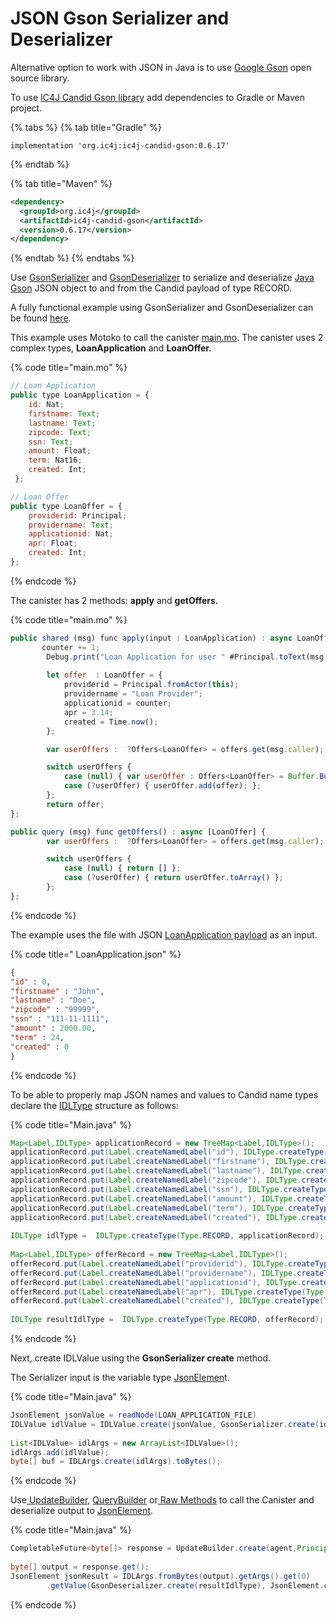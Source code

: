# JSON Gson Serializer and Deserializer

Alternative option to work with JSON in Java is to use [Google Gson](https://github.com/google/gson) open source library.

To use [IC4J Candid Gson library](https://github.com/ic4j/ic4j-candid-gson) add dependencies to Gradle or Maven project.

{% tabs %}
{% tab title="Gradle" %}
```
implementation 'org.ic4j:ic4j-candid-gson:0.6.17'
```
{% endtab %}

{% tab title="Maven" %}
```xml
<dependency>
  <groupId>org.ic4j</groupId>
  <artifactId>ic4j-candid-gson</artifactId>
  <version>0.6.17</version>
</dependency>
```
{% endtab %}
{% endtabs %}

Use [GsonSerializer](https://github.com/ic4j/ic4j-candid-gson/blob/master/src/main/java/org/ic4j/candid/gson/GsonSerializer.java) and [GsonDeserializer](https://github.com/ic4j/ic4j-candid-gson/blob/master/src/main/java/org/ic4j/candid/gson/GsonDeserializer.java) to serialize and deserialize [Java Gson](https://github.com/google/gson) JSON object to and from the Candid payload of type RECORD.&#x20;

A fully functional example using GsonSerializer and GsonDeserializer can be found [here](https://github.com/ic4j/samples/tree/master/IC4JGsonSample).

This example uses Motoko to call the canister [main.mo](https://github.com/ic4j/samples/blob/master/IC4JGsonSample/src/main.mo). The canister uses 2 complex types, **LoanApplication** and **LoanOffer.**

{% code title="main.mo" %}
```javascript
// Loan Application
public type LoanApplication = {
    id: Nat;
    firstname: Text;
    lastname: Text;
    zipcode: Text;
    ssn: Text;
    amount: Float;
    term: Nat16;
    created: Int;
 };

// Loan Offer
public type LoanOffer = {
    providerid: Principal;
    providername: Text;
    applicationid: Nat;
    apr: Float;
    created: Int;
};
```
{% endcode %}

The canister has 2 methods:  **apply** and **getOffers.**

{% code title="main.mo" %}
```javascript
public shared (msg) func apply(input : LoanApplication) : async LoanOffer { 
       counter += 1;
        Debug.print("Loan Application for user " #Principal.toText(msg.caller));
        
        let offer  : LoanOffer = {
            providerid = Principal.fromActor(this);
            providername = "Loan Provider";
            applicationid = counter;
            apr = 3.14;
            created = Time.now();
        };

        var userOffers :  ?Offers<LoanOffer> = offers.get(msg.caller);

        switch userOffers {
            case (null) { var userOffer : Offers<LoanOffer> = Buffer.Buffer(0); userOffer.add(offer);  offers.put(msg.caller, userOffer)};
            case (?userOffer) { userOffer.add(offer); };
        };
        return offer;
};

public query (msg) func getOffers() : async [LoanOffer] {
        var userOffers :  ?Offers<LoanOffer> = offers.get(msg.caller);

        switch userOffers {
            case (null) { return [] };
            case (?userOffer) { return userOffer.toArray() };
        };
};
```
{% endcode %}

The example uses the file with JSON [LoanApplication payload](https://github.com/ic4j/samples/blob/master/IC4JGsonSample/src/resources/LoanApplication.json) as an input.&#x20;

{% code title=" LoanApplication.json" %}
```json
{
"id" : 0,
"firstname" : "John",
"lastname" : "Doe",
"zipcode" : "99999",
"ssn" : "111-11-1111",
"amount" : 2000.00,
"term" : 24,
"created" : 0
}
```
{% endcode %}

To be able to properly map JSON names and values to Candid name types declare the [IDLType](../use-idlargs.md#idltype) structure as follows:

{% code title="Main.java" %}
```java
Map<Label,IDLType> applicationRecord = new TreeMap<Label,IDLType>();
applicationRecord.put(Label.createNamedLabel("id"), IDLType.createType(Type.NAT));
applicationRecord.put(Label.createNamedLabel("firstname"), IDLType.createType(Type.TEXT));
applicationRecord.put(Label.createNamedLabel("lastname"), IDLType.createType(Type.TEXT));
applicationRecord.put(Label.createNamedLabel("zipcode"), IDLType.createType(Type.TEXT));
applicationRecord.put(Label.createNamedLabel("ssn"), IDLType.createType(Type.TEXT));		
applicationRecord.put(Label.createNamedLabel("amount"), IDLType.createType(Type.FLOAT64));
applicationRecord.put(Label.createNamedLabel("term"), IDLType.createType(Type.NAT16));
applicationRecord.put(Label.createNamedLabel("created"), IDLType.createType(Type.INT));
		
IDLType idlType =  IDLType.createType(Type.RECORD, applicationRecord);
		
Map<Label,IDLType> offerRecord = new TreeMap<Label,IDLType>();
offerRecord.put(Label.createNamedLabel("providerid"), IDLType.createType(Type.PRINCIPAL));
offerRecord.put(Label.createNamedLabel("providername"), IDLType.createType(Type.TEXT));
offerRecord.put(Label.createNamedLabel("applicationid"), IDLType.createType(Type.NAT));	
offerRecord.put(Label.createNamedLabel("apr"), IDLType.createType(Type.FLOAT64));		
offerRecord.put(Label.createNamedLabel("created"), IDLType.createType(Type.INT));
		
IDLType resultIdlType =  IDLType.createType(Type.RECORD, offerRecord);	
```
{% endcode %}

Next, create IDLValue using the **GsonSerializer create** method.&#x20;

The Serializer input is the variable type [JsonElemen](https://www.javadoc.io/doc/com.google.code.gson/gson/2.8.5/com/google/gson/JsonElement.html)t.

{% code title="Main.java" %}
```java
JsonElement jsonValue = readNode(LOAN_APPLICATION_FILE)		
IDLValue idlValue = IDLValue.create(jsonValue, GsonSerializer.create(idlType));
		
List<IDLValue> idlArgs = new ArrayList<IDLValue>();		
idlArgs.add(idlValue);
byte[] buf = IDLArgs.create(idlArgs).toBytes();
```
{% endcode %}

Use[ UpdateBuilder](../querybuilder-and-updatebuilder.md#updatebuilder), [QueryBuilder](../querybuilder-and-updatebuilder.md#querybuilder) or[ Raw Methods](../using-raw-methods.md) to call the Canister and deserialize output to [JsonElement](https://www.javadoc.io/doc/com.google.code.gson/gson/2.8.5/com/google/gson/JsonElement.html).&#x20;

{% code title="Main.java" %}
```java
CompletableFuture<byte[]> response = UpdateBuilder.create(agent,Principal.fromString(icCanister), "apply").arg(buf).callAndWait(Waiter.create(60, 5));
		
byte[] output = response.get();
JsonElement jsonResult = IDLArgs.fromBytes(output).getArgs().get(0)
		.getValue(GsonDeserializer.create(resultIdlType), JsonElement.class);

```
{% endcode %}
